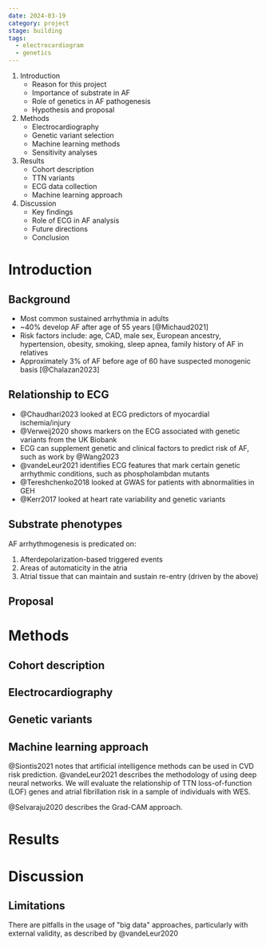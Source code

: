 ```yaml
---
date: 2024-03-19
category: project
stage: building
tags:
  - electrocardiogram
  - genetics
---
```


1. Introduction
	- Reason for this project 
	- Importance of substrate in AF
	- Role of genetics in AF pathogenesis
	- Hypothesis and proposal
1. Methods
	- Electrocardiography
	- Genetic variant selection
	- Machine learning methods
	- Sensitivity analyses
1. Results
	- Cohort description
	- TTN variants
	- ECG data collection 
	- Machine learning approach
1. Discussion
	- Key findings
	- Role of ECG in AF analysis
	- Future directions
	- Conclusion

# Introduction

## Background

- Most common sustained arrhythmia in adults
- ~40% develop AF after age of 55 years [@Michaud2021]
- Risk factors include: age, CAD, male sex, European ancestry, hypertension, obesity, smoking, sleep apnea, family history of AF in relatives
- Approximately 3% of AF before age of 60 have suspected monogenic basis [@Chalazan2023]


## Relationship to ECG

- @Chaudhari2023 looked at ECG predictors of myocardial ischemia/injury
- @Verweij2020 shows markers on the ECG associated with genetic variants from the UK Biobank
- ECG can supplement genetic and clinical factors to predict risk of AF, such as work by @Wang2023
- @vandeLeur2021 identifies ECG features that mark certain genetic arrhythmic conditions, such as phospholambdan mutants
- @Tereshchenko2018 looked at GWAS for patients with abnormalities in GEH
- @Kerr2017 looked at heart rate variability and genetic variants

## Substrate phenotypes

AF arrhythmogenesis is predicated on:
1. Afterdepolarization-based triggered events
1. Areas of automaticity in the atria
1. Atrial tissue that can maintain and sustain re-entry (driven by the above)

## Proposal

# Methods

## Cohort description

## Electrocardiography

## Genetic variants

## Machine learning approach

@Siontis2021 notes that artificial intelligence methods can be used in CVD risk prediction.
@vandeLeur2021 describes the methodology of using deep neural networks.
We will evaluate the relationship of TTN loss-of-function (LOF) genes and atrial fibrillation risk in a sample of individuals with WES. 

@Selvaraju2020 describes the Grad-CAM approach.

# Results

# Discussion

## Limitations

There are pitfalls in the usage of "big data" approaches, particularly with external validity, as described by @vandeLeur2020